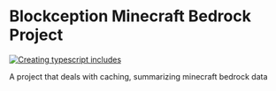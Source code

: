# Blockception Minecraft Bedrock Project

[![Creating typescript includes](https://github.com/Blockception/BC-Minecraft-Bedrock-Project/actions/workflows/Create%20includes.yml/badge.svg)](https://github.com/Blockception/BC-Minecraft-Bedrock-Project/actions/workflows/Create%20includes.yml)

A project that deals with caching, summarizing minecraft bedrock data
